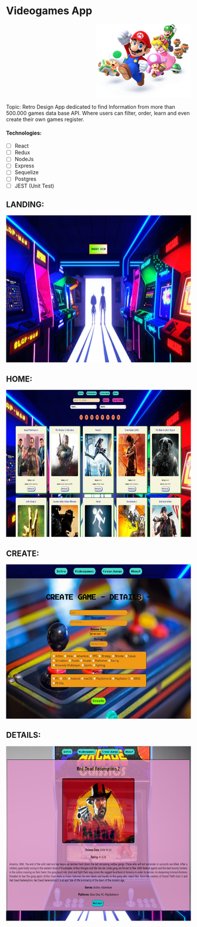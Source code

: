 # Videogames App

<p align="right">
  <img height="200" src="./videogame.png" />
</p>

Topic: Retro Design App dedicated to find Information from more than 500.000 games data base API.
       Where users can filter, order, learn and even create their own games register.

#### Technologies:

- [ ] React
- [ ] Redux
- [ ] NodeJs
- [ ] Express
- [ ] Sequelize
- [ ] Postgres
- [ ] JEST (Unit Test)

## LANDING:

<p>
  <img height="400" src="./Intro.jpg" />
</p>

## HOME:

<p>
  <img height="400" src="./home.jpg" />
</p>

## CREATE:

<p>
  <img height="420" src="./Create.jpg" />
</p>

## DETAILS:

<p>
  <img height="475" src="./DetailsGit.jpg" />
</p>

